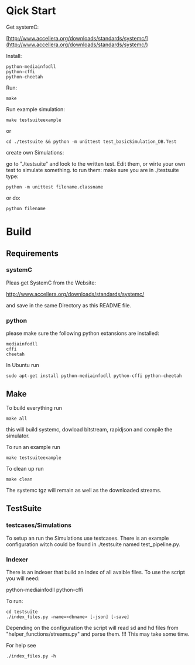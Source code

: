 # Qick Start

Get systemC:

[http://www.accellera.org/downloads/standards/systemc/](http://www.accellera.org/downloads/standards/systemc/)

Install:

    python-mediainfodll
    python-cffi
    python-cheetah

Run:

    make
    
Run example simulation:

    make testsuiteexample
    
or

    cd ./testsuite && python -m unittest test_basicSimulation_DB.Test
    
create own Simulations:

go to "./testsuite" and look to the written test. Edit them, or wirte your own test to simulate something.
to run them:
make sure you are in ./testsuite
type:

    python -m unittest filename.classname

or do:

    python filename

# Build

## Requirements

### systemC

Pleas get SystemC from the Website:

http://www.accellera.org/downloads/standards/systemc/

and save in the same Directory as this README file.
    
### python
please make sure the following python extansions are installed:

    mediainfodll
    cffi
    cheetah
    
In Ubuntu run
    
    sudo apt-get install python-mediainfodll python-cffi python-cheetah

## Make
To build everything run

	make all

this will build systemc, dowload bitstream, rapidjson and compile the simulator.

To run an example run
	
	make testsuiteexample

To clean up run 
	
	make clean

The systemc tgz will remain as well as the downloaded streams.

## TestSuite

### testcases/Simulations
To setup an run the Simulations use testcases. There is an example configuration
witch could be found in ./testsuite named test_pipeline.py.

### Indexer
There is an indexer that build an Index of all avaible files.
To use the script you will need:

python-mediainfodll
python-cffi

To run:

    cd testsuite
    ./index_files.py -name=<dbname> [-json] [-save]

Depending on the configuration the script will read sd and hd files
from "helper_functions/streams.py" and parse them. !!! This may take some time.

For help see 

    ./index_files.py -h 
    


